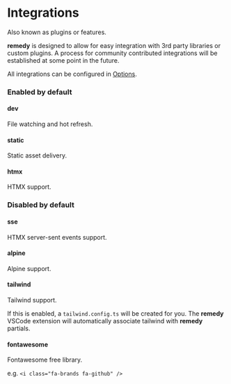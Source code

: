 # Integrations

Also known as plugins or features.

**remedy** is designed to allow for easy integration with 3rd party libraries or custom plugins.  A process for community contributed integrations will be established at some point in the future.

All integrations can be configured in [Options](/options).

### Enabled by default

#### dev

File watching and hot refresh.

#### static

Static asset delivery.

#### htmx

HTMX support.

### Disabled by default

#### sse

HTMX server-sent events support.

#### alpine

Alpine support.

#### tailwind

Tailwind support.

If this is enabled, a `tailwind.config.ts` will be created for you.  The **remedy** VSCode extension will automatically associate tailwind with **remedy** partials.

#### fontawesome

Fontawesome free library.

e.g. `<i class="fa-brands fa-github" />`
